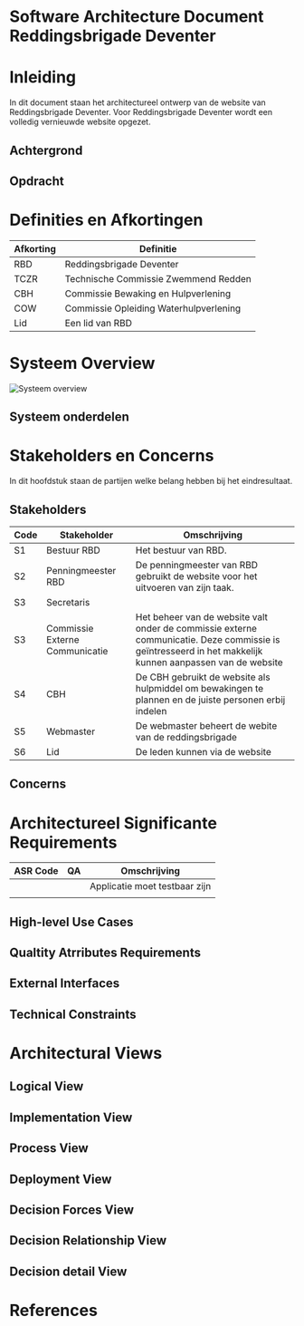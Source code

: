 # Software Architecture Document Reddingsbrigade Deventer

# Inleiding
In dit document staan het architectureel ontwerp van de website van Reddingsbrigade Deventer. Voor Reddingsbrigade Deventer wordt een volledig vernieuwde website opgezet.   

## Achtergrond


## Opdracht

# Definities en Afkortingen

| Afkorting | Definitie |
| --- | --- |
| RBD | Reddingsbrigade Deventer |
| TCZR | Technische Commissie Zwemmend Redden |
| CBH | Commissie Bewaking en Hulpverlening |
| COW | Commissie Opleiding Waterhulpverlening |
| Lid | Een lid van RBD |

# Systeem Overview

![Systeem overview](http://www.plantuml.com/plantuml/proxy?cache=no&src=https://raw.githubusercontent.com/Jelmergu/ReddingsbrigadeDeventerDocs/master/Diagrams/Software%20Architecture%20Document/Systeem%20overview.puml)

## Systeem onderdelen

# Stakeholders en Concerns

In dit hoofdstuk staan de partijen welke belang hebben bij het eindresultaat.


## Stakeholders

| Code | Stakeholder | Omschrijving |
|---|---|---|
| S1 | Bestuur RBD | Het bestuur van RBD. |
| S2 | Penningmeester RBD | De penningmeester van RBD gebruikt de website voor het uitvoeren van zijn taak. |
| S3 | Secretaris | |
| S3 | Commissie Externe Communicatie  | Het beheer van de website valt onder de commissie externe communicatie. Deze commissie is geïntresseerd in het makkelijk kunnen aanpassen van de website |
| S4 | CBH | De CBH gebruikt de website als hulpmiddel om bewakingen te plannen en de juiste personen erbij indelen | 
| S5 | Webmaster | De webmaster beheert de webite van de reddingsbrigade |
| S6 | Lid | De leden kunnen via de website  |

## Concerns


# Architectureel Significante Requirements

| ASR Code | QA | Omschrijving |
|---|---|---|
|  |  | Applicatie moet testbaar zijn |
|  |  |  |

## High-level Use Cases

## Qualtity Atrributes Requirements

## External Interfaces

## Technical Constraints

# Architectural Views
 
## Logical View

## Implementation View

## Process View

## Deployment View

## Decision Forces View

## Decision Relationship View

## Decision detail View

# References 


[Systeem overview]: http://www.plantuml.com/plantuml/proxy?cache=no&src=https://raw.githubusercontent.com/Jelmergu/ReddingsbrigadeDeventerDocs/master/Diagrams/Software%20Architecture%20Document/Systeem%20overview.puml